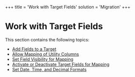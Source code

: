 +++
title = 'Work with Target Fields'
solution = 'Migration'
+++

# Work with Target Fields

This section contains the following topics: 

  - [Add Fields to a Target](Add_Fields_to_a_Target)
  - [Allow Mapping of Utility
    Columns](Allow_Mapping_of_Utility_Columns)
  - [Set Field Visibility for
    Mapping](Set_Field_Visibility_for_Mapping)
  - [Activate or Deactivate Target Fields for
    Mapping](Activate_Fields_for_Map)
  - [Set Date, Time, and Decimal
    Formats](Set_Date_Time_and_Decimal_Format)
